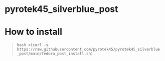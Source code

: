 # pyrotek45_silverblue_post

# How to install
> `bash <(curl -s https://raw.githubusercontent.com/pyrotek45/pyrotek45_silverblue_post/main/fedora_post_install.sh)`
